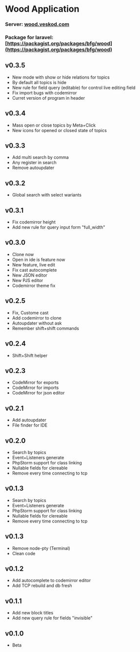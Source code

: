 # Wood Application
### Server: [wood.veskod.com](https://wood.veskod.com)
### Package for laravel: [https://packagist.org/packages/bfg/wood](https://packagist.org/packages/bfg/wood)

## v0.3.5
 - New mode with show or hide relations for topics
 - By default all topics is hide
 - New rule for field query (editable) for control live editing field
 - Fix import bugs with codemirror
 - Curret version of program in header
## v0.3.4
 - Mass open or close topics by Meta+Click
 - New icons for opened or closed state of topics
## v0.3.3
 - Add multi search by comma
 - Any register in search
 - Remove autoupdater
## v0.3.2
 - Global search with select wariants
## v0.3.1
 - Fix codemirror height
 - Add new rule for query input form "full_width"
## v0.3.0
 - Clone now
 - Open in ide is feature now
 - New feature, live edit
 - Fix cast autocomplete
 - New JSON editor
 - New PJS editor
 - Codemirror theme fix
## v0.2.5
 - Fix, Custome cast
 - Add codemirror to clone
 - Autoupdater without ask
 - Remember shift+shift commands
## v0.2.4
 - Shift+Shift helper
## v0.2.3
 - CodeMirror for exports
 - CodeMirror for imports
 - CodeMirror for json editor
## v0.2.1
 - Add autoupdater
 - File finder for IDE
## v0.2.0
 - Search by topics
 - Event+Listeners generate
 - PhpStorm support for class linking
 - Nullable fields for clereable
 - Remove every time connecting to tcp
## v0.1.3
 - Search by topics
 - Event+Listeners generate
 - PhpStorm support for class linking
 - Nullable fields for clereable
 - Remove every time connecting to tcp
## v0.1.3
 - Remove node-pty (Terminal)
 - Clean code
## v0.1.2
 - Add autocomplete to codemirror editor
 - Add TCP rebuild and db fresh
## v0.1.1
 - Add new block titles
 - Add new query rule for fields "invisible"
## v0.1.0
 - Beta
